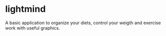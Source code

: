 # lightmind
A basic application to organize your diets, control your weigth and exercise work with useful graphics.

